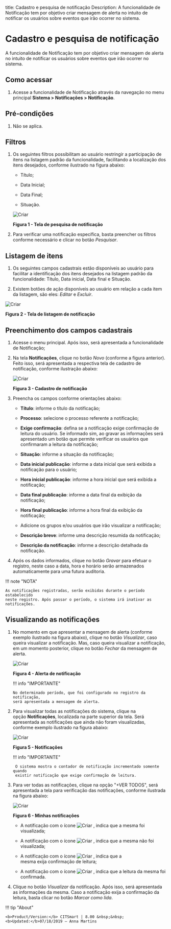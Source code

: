 title: Cadastro e pesquisa de notificação
Description: A funcionalidade de Notificação tem por objetivo criar mensagem de alerta no intuito de notificar os usuários sobre eventos que irão ocorrer no sistema.

# Cadastro e pesquisa de notificação

A funcionalidade de Notificação tem por objetivo criar mensagem de alerta no
intuito de notificar os usuários sobre eventos que irão ocorrer no sistema.

Como acessar
----------

1.  Acesse a funcionalidade de Notificação através da navegação no menu
    principal **Sistema > Notificações > Notificação**.

Pré-condições
------------

1.  Não se aplica.

Filtros
------

1.  Os seguintes filtros possibilitam ao usuário restringir a participação de
    itens na listagem padrão da funcionalidade, facilitando a localização dos
    itens desejados, conforme ilustrado na figura abaixo:

    -   Título;

    -   Data Inicial;

    -   Data Final;

    -   Situação.

    ![Criar](images/notification-1.png)
    
    **Figura 1 - Tela de pesquisa de notificação**

1.  Para verificar uma notificação específica, basta preencher os filtros
    conforme necessário e clicar no botão *Pesquisar*.

Listagem de itens
----------------

1.  Os seguintes campos cadastrais estão disponíveis ao usuário para facilitar a
    identificação dos itens desejados na listagem padrão da
    funcionalidade: Título, Data inicial, Data final e Situação.

2.  Existem botões de ação disponíveis ao usuário em relação a cada item da
    listagem, são eles: *Editar* e *Excluir*.

![Criar](images/notification-2.png)

**Figura 2 - Tela de listagem de notificação**

Preenchimento dos campos cadastrais
----------------------------------

1.  Acesse o menu principal. Após isso, será apresentada a funcionalidade de
    Notificação;

2.  Na tela **Notificações**, clique no botão *Novo* (conforme a figura
    anterior). Feito isso, será apresentada a respectiva tela de cadastro de
    notificação, conforme ilustração abaixo:

    ![Criar](images/notification-3.png)    
    
    **Figura 3 - Cadastro de notificação**

1.  Preencha os campos conforme orientações abaixo:

    -   **Título**: informe o título da notificação;

    -   **Processo**: selecione o processo referente a notificação;

    -   **Exige confirmação**: defina se a notificação exige confirmação de
        leitura do usuário. Se informado sim, ao gravar as informações será
        apresentado um botão que permite verificar os usuários que confirmaram a
        leitura da notificação;

    -   **Situação**: informe a situação da notificação;

    -   **Data inicial publicação**: informe a data inicial que será exibida a
        notificação para o usuário;

    -   **Hora inicial publicação**: informe a hora inicial que será exibida a
        notificação;

    -   **Data final publicação**: informe a data final da exibição da
        notificação;

    -   **Hora final publicação**: informe a hora final da exibição da
        notificação;

    -   Adicione os grupos e/ou usuários que irão visualizar a notificação;

    -   **Descrição breve**: informe uma descrição resumida da notificação;

    -   **Descrição da notificação**: informe a descrição detalhada da
        notificação.

2.  Após os dados informados, clique no botão *Gravar* para efetuar o registro,
    neste caso a data, hora e horário serão armazenados automaticamente para uma
    futura auditoria.

!!! note "NOTA"

    As notificações registradas, serão exibidas durante o período estabelecido
    neste registro. Após passar o período, o sistema irá inativar as
    notificações.

Visualizando as notificações
---------------------------

1.  No momento em que apresentar a mensagem de alerta (conforme exemplo
    ilustrado na figura abaixo), clique no botão *Visualizar*, caso queira
    visualizar a notificação. Mas, caso queira visualizar a notificação, em um
    momento posterior, clique no botão *Fechar* da mensagem de alerta.

    ![Criar](images/notification-4.png)
    
    **Figura 4 - Alerta de notificação**

    !!! info "IMPORTANTE"

        No determinado período, que foi configurado no registro da notificação,
        será apresentada a mensagem de alerta.

1.  Para visualizar todas as notificações do sistema, clique na
    opção **Notificações**, localizada na parte superior da tela. Será
    apresentada as notificações que ainda não foram visualizadas, conforme
    exemplo ilustrado na figura abaixo:
    
    ![Criar](images/notification-5.png)
    
    **Figura 5 - Notificações**

    !!! info "IMPORTANTE"

         O sistema mostra o contador de notificação incrementado somente quando
         existir notificação que exige confirmação de leitura.

1.  Para ver todas as notificações, clique na opção "+VER TODOS", será
    apresentada a tela para verificação das notificações, conforme ilustrada na
    figura abaixo:

    ![Criar](images/notification-6.png)
    
    **Figura 6 - Minhas notificações**

    -   A notificação com o ícone ![Criar](images/notification-7.png) , indica que a mesma foi visualizada;

    -   A notificação com o ícone ![Criar](images/notification-8.png) , indica que a mesma não foi visualizada;

    -   A notificação com o ícone ![Criar](images/notification-9.png) , indica que a mesma exija confirmação de
    leitura;

    -   A notificação com o ícone ![Criar](images/notification-10.png) , indica que a leitura da mesma foi confirmada.

1.  Clique no botão *Visualizar* da notificação. Após isso, será apresentada as
    informações da mesma. Caso a notificação exija a confirmação da leitura,
    basta clicar no botão *Marcar como lida*.


!!! tip "About"

    <b>Product/Version:</b> CITSmart | 8.00 &nbsp;&nbsp;
    <b>Updated:</b>07/18/2019 – Anna Martins
